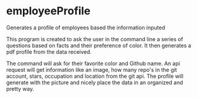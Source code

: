# employeeProfile
Generates a profile of employees based the information inputed


  This program is created to ask the user in the command line a series of questions based on facts and their preference of color.
It then generates a pdf profile from the data received. 

   The command will ask for their favorite color and Github name. An api request will get information like an image, how many 
 repo's in the git account, stars, occupation and location from the git api. The profile will generate with the picture and nicely 
 place the data in an organized and pretty way.
